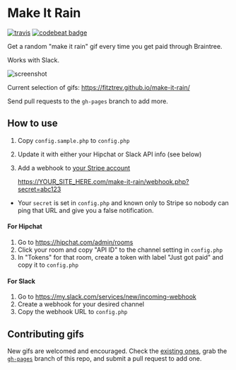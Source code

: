 # Make It Rain

[![travis](https://travis-ci.org/grodowski/make-it-rain.svg?branch=master)](https://travis-ci.org/grodowski/make-it-rain)
[![codebeat badge](https://codebeat.co/badges/408992a2-8ac4-4ac1-bd1e-29b404d9d46c)](https://codebeat.co/projects/github-com-grodowski-make-it-rain)

Get a random "make it rain" gif every time you get paid through Braintree.

Works with Slack.

![screenshot](https://i.imgur.com/gU7gFBW.gif)

Current selection of gifs: https://fitztrev.github.io/make-it-rain/

Send pull requests to the `gh-pages` branch to add more.

## How to use

1) Copy `config.sample.php` to `config.php`

2) Update it with either your Hipchat or Slack API info (see below)

3) Add a webhook to [your Stripe account](https://dashboard.stripe.com/account/webhooks)

    https://YOUR_SITE_HERE.com/make-it-rain/webhook.php?secret=abc123

* Your `secret` is set in `config.php` and known only to Stripe so nobody can ping that URL and give you a false notification.

#### For Hipchat

1. Go to <https://hipchat.com/admin/rooms>
2. Click your room and copy "API ID" to the channel setting in `config.php`
3. In "Tokens" for that room, create a token with label "Just got paid" and copy it to `config.php`

#### For Slack

1. Go to <https://my.slack.com/services/new/incoming-webhook>
2. Create a webhook for your desired channel
3. Copy the webhook URL to `config.php`

## Contributing gifs

New gifs are welcomed and encouraged. Check the [existing ones](https://github.com/fitztrev/make-it-rain/tree/gh-pages), grab the [`gh-pages`](https://github.com/fitztrev/make-it-rain/tree/gh-pages) branch of this repo, and submit a pull request to add one.
